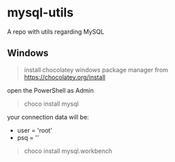 # mysql-utils
A repo with utils regarding MySQL

## Windows

>install chocolatey windows package manager from https://chocolatey.org/install

open the PowerShell as Admin

>choco install mysql

your connection data will be: 
- user = 'root'
- psq = ''

>choco install mysql.workbench
